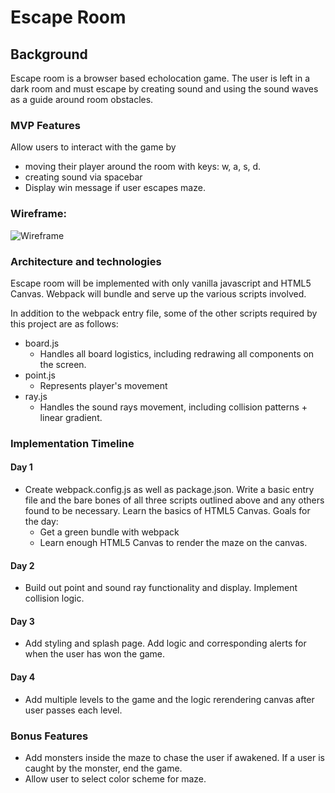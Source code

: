 # Escape Room 

## Background
Escape room is a browser based echolocation game. The user is left in a dark room and must escape by creating sound and using the sound waves as a guide around room obstacles. 

### MVP Features
Allow users to interact with the game by
  -	moving their player around the room with keys: w, a, s, d.
  -	creating sound via spacebar
  - Display win message if user escapes maze. 
  
### Wireframe:
![Wireframe](/docs/home-wireframe.png)

### Architecture and technologies
Escape room will be implemented with only vanilla javascript and HTML5 Canvas. Webpack will bundle and serve up the various scripts involved.

In addition to the webpack entry file, some of the other scripts required by this project are as follows:
  + board.js
    * Handles all board logistics, including redrawing all components on the screen.
  + point.js 
    * Represents player's movement
  + ray.js
    * Handles the sound rays movement, including collision patterns + linear gradient.

### Implementation Timeline
  #### Day 1 
   - Create webpack.config.js as well as package.json. Write a basic entry file and the bare bones of all three scripts outlined above and any others found to be necessary. Learn the basics of HTML5 Canvas. Goals for the day:
      * Get a green bundle with webpack
      * Learn enough HTML5 Canvas to render the maze on the canvas.
  #### Day 2 
   - Build out point and sound ray functionality and display. Implement collision logic.
 #### Day 3
   - Add styling and splash page. Add logic and corresponding alerts for when the user has won the game.
 #### Day 4
   - Add multiple levels to the game and the logic rerendering canvas after user passes each level.
    
### Bonus Features
  - Add monsters inside the maze to chase the user if awakened. If a user is caught by the monster, end the game.
  - Allow user to select color scheme for maze.

